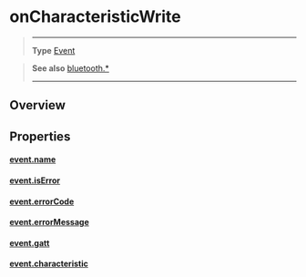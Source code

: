 # onCharacteristicWrite

> --------------------- ------------------------------------------------------------------------------------------
> __Type__              [Event](https://docs.coronalabs.com/api/type/Event.html)


> __See also__          [bluetooth.*](/plugin/bluetooth/index.md)
> --------------------- ------------------------------------------------------------------------------------------

## Overview

## Properties

#### [event.name](/plugin/bluetooth/type/Gatt/event/onCharacteristicWrite/name.md)

#### [event.isError](/plugin/bluetooth/type/Gatt/event/onCharacteristicWrite/isError.md)

#### [event.errorCode](/plugin/bluetooth/type/Gatt/event/onCharacteristicWrite/errorCode.md)

#### [event.errorMessage](/plugin/bluetooth/type/Gatt/event/onCharacteristicWrite/errorMessage.md)

#### [event.gatt](/plugin/bluetooth/type/Gatt/event/onCharacteristicWrite/gatt.md)

#### [event.characteristic](/plugin/bluetooth/type/Gatt/event/onCharacteristicWrite/characteristic.md)